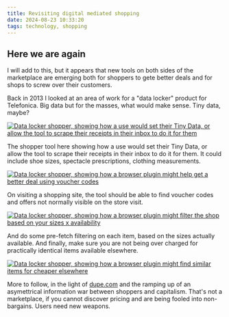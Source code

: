 ```yaml
---
title: Revisiting digital mediated shopping
date: 2024-08-23 10:33:20
tags: technology, shopping
---
```


Here we are again
----

I will add to this, but it appears that new tools on both sides of the marketplace are emerging both for shoppers to gete better deals and for shops to screw over their customers.

Back in 2013 I looked at an area of work for a "data locker" product for Telefonica. Big data but for the masses, what would make sense. Tiny data, maybe?


[![Data locker shopper, showing how a use would set their Tiny Data, or allow the tool to scrape their receipts in their inbox to do it for them](/images/data-locker-shop-1.png)](/images/data-locker-shop-1.png)

The shopper tool here showing how a use would set their Tiny Data, or allow the tool to scrape their receipts in their inbox to do it for them. It could include shoe sizes, spectacle prescriptions, clothing measurements.

[![Data locker shopper, showing how a browser plugin might help get a better deal using voucher codes](/images/data-locker-shop-2.png)](/images/data-locker-shop-2.png)

On visiting a shopping site, the tool should be able to find voucher codes and offers not normally visible on the store visit.

[![Data locker shopper, showing how a browser plugin might filter the shop based on your sizes x availability](/images/data-locker-shop-3.png)](/images/data-locker-shop-3.png)

And do some pre-fetch filtering on each item, based on the sizes actually available. And finally, make sure you are not being over charged for practically identical items available elsewhere.

[![Data locker shopper, showing how a browser plugin might find similar items for cheaper elsewhere](/images/data-locker-shop-4.png)](/images/data-locker-shop-4.png)

More to follow, in the light of [dupe.com](https://dupe.com) and the ramping up of an asymettrical information war between shoppers and capitalism. That's not a marketplace, if you cannot discover pricing and are being fooled into non-bargains. Users need new weapons.
